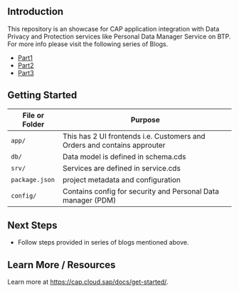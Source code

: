 ## Introduction

This repository is an showcase for CAP application integration with Data Privacy and Protection services like Personal Data Manager Service on BTP. For more info please visit the following series of Blogs.

- [Part1](https://blogs.sap.com/2023/01/14/cap-handling-of-media-data-with-malware-scanning/) 
- [Part2]()
- [Part3]()


## Getting Started

File or Folder | Purpose
---------|----------
`app/` | This has 2 UI frontends i.e. Customers and Orders and contains approuter
`db/` | Data model is defined in schema.cds
`srv/` | Services are defined in service.cds
`package.json` | project metadata and configuration
`config/` | Contains config for security and Personal Data manager (PDM)


## Next Steps

- Follow steps provided in series of blogs mentioned above. 


## Learn More / Resources

Learn more at https://cap.cloud.sap/docs/get-started/.

